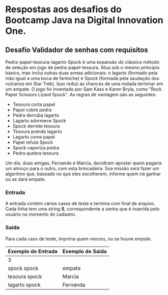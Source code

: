 # Respostas aos desafios do Bootcamp Java na Digital Innovation One.

## Desafio Validador de senhas com requisitos

Pedra-papel-tesoura-lagarto-Spock é uma expansão do clássico método
de seleção em jogo de pedra-papel-tesoura. Atua sob o mesmo princípio
básico, mas inclui outras duas armas adicionais: o lagarto (formado 
pela mão igual a uma boca de fantoche) e Spock (formada pela saudação 
dos vulcanos em Star Trek). Isso reduz as chances de uma rodada 
terminar em um empate. O jogo foi inventado por Sam Kass e Karen Bryla,
como "Rock Paper Scissors Lizard Spock". As regras de vantagem são
as seguintes:

- Tesoura corta papel
- Papel cobre pedra
- Pedra derruba lagarto
- Lagarto adormece Spock
- Spock derrete tesoura
- Tesoura prende lagarto
- Lagarto come papel
- Papel refuta Spock
- Spock vaporiza pedra
- Pedra quebra tesoura

Um dia, duas amigas, Fernanda e Marcia, decidiram apostar quem pagaria 
um almoço para o outro, com esta brincadeira. Sua missão será fazer 
um algoritmo que, baseado no que eles escolherem, informe quem irá 
ganhar ou se dará empate.

### Entrada

A entrada contém vários casos de teste e termina com final de arquivo. 
Cada linha tem uma string **S**, correspondente a senha que é inserida pelo
usuário no momento do cadastro.

### Saída

Para cada caso de teste, imprima quem venceu, ou se houve empate.

| Exemplo de Entrada | Exemplo de Saída |
| --- | --- |
|3||
|spock spock| empate|
|tesoura spock| Marcia|
|lagarto spock| Fernanda|























